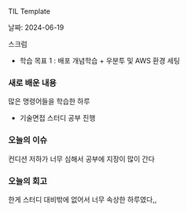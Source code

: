 TIL Template

날짜: 2024-06-19

스크럼
- 학습 목표 1 : 배포 개념학습 + 우분투 및 AWS 환경 세팅

### 새로 배운 내용

많은 명령어들을 학습한 하루
+ 기술면접 스터디 공부 진행

### 오늘의 이슈
컨디션 저하가 너무 심해서 공부에 지장이 많이 간다

### 오늘의 회고
한게 스터디 대비밖에 없어서 너무 속상한 하루였다,,